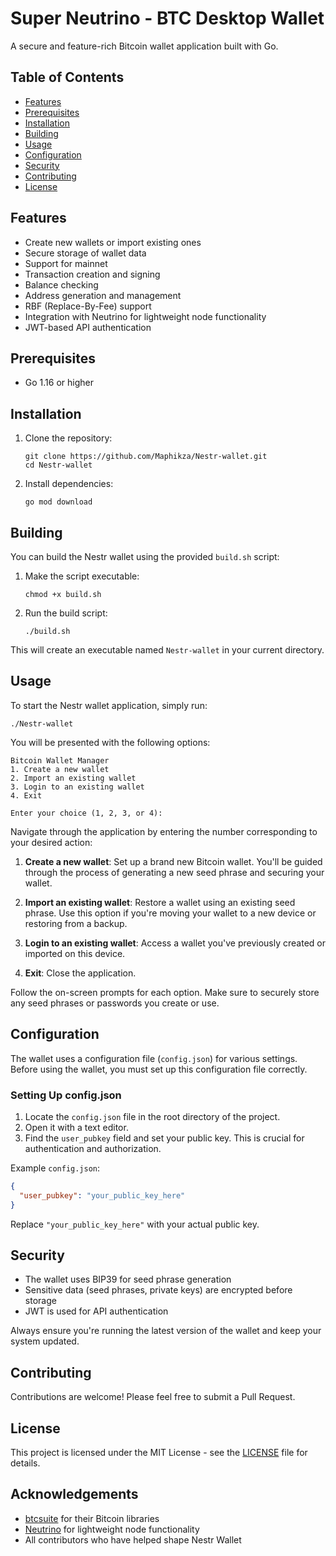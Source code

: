# Super Neutrino - BTC Desktop Wallet

A secure and feature-rich Bitcoin wallet application built with Go.

## Table of Contents

- [Features](#features)
- [Prerequisites](#prerequisites)
- [Installation](#installation)
- [Building](#building)
- [Usage](#usage)
- [Configuration](#configuration)
- [Security](#security)
- [Contributing](#contributing)
- [License](#license)

## Features

- Create new wallets or import existing ones
- Secure storage of wallet data
- Support for mainnet
- Transaction creation and signing
- Balance checking
- Address generation and management
- RBF (Replace-By-Fee) support
- Integration with Neutrino for lightweight node functionality
- JWT-based API authentication

## Prerequisites

- Go 1.16 or higher

## Installation

1. Clone the repository:
   ```
   git clone https://github.com/Maphikza/Nestr-wallet.git
   cd Nestr-wallet
   ```

2. Install dependencies:
   ```
   go mod download
   ```

## Building

You can build the Nestr wallet using the provided `build.sh` script:

1. Make the script executable:
   ```
   chmod +x build.sh
   ```

2. Run the build script:
   ```
   ./build.sh
   ```

This will create an executable named `Nestr-wallet` in your current directory.

## Usage

To start the Nestr wallet application, simply run:

```
./Nestr-wallet
```

You will be presented with the following options:

```
Bitcoin Wallet Manager
1. Create a new wallet
2. Import an existing wallet
3. Login to an existing wallet
4. Exit

Enter your choice (1, 2, 3, or 4): 
```

Navigate through the application by entering the number corresponding to your desired action:

1. **Create a new wallet**: Set up a brand new Bitcoin wallet. You'll be guided through the process of generating a new seed phrase and securing your wallet.

2. **Import an existing wallet**: Restore a wallet using an existing seed phrase. Use this option if you're moving your wallet to a new device or restoring from a backup.

3. **Login to an existing wallet**: Access a wallet you've previously created or imported on this device.

4. **Exit**: Close the application.

Follow the on-screen prompts for each option. Make sure to securely store any seed phrases or passwords you create or use.

## Configuration

The wallet uses a configuration file (`config.json`) for various settings. Before using the wallet, you must set up this configuration file correctly.

### Setting Up config.json

1. Locate the `config.json` file in the root directory of the project.
2. Open it with a text editor.
3. Find the `user_pubkey` field and set your public key. This is crucial for authentication and authorization.

Example `config.json`:

```json
{
  "user_pubkey": "your_public_key_here"
}
```

Replace `"your_public_key_here"` with your actual public key.

## Security

- The wallet uses BIP39 for seed phrase generation
- Sensitive data (seed phrases, private keys) are encrypted before storage
- JWT is used for API authentication

Always ensure you're running the latest version of the wallet and keep your system updated.

## Contributing

Contributions are welcome! Please feel free to submit a Pull Request.

## License

This project is licensed under the MIT License - see the [LICENSE](LICENSE) file for details.

## Acknowledgements

- [btcsuite](https://github.com/btcsuite) for their Bitcoin libraries
- [Neutrino](https://github.com/lightninglabs/neutrino) for lightweight node functionality
- All contributors who have helped shape Nestr Wallet
